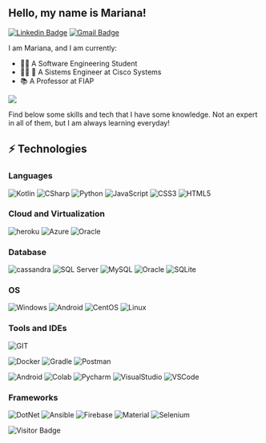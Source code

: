 <!---
MariiMariis/MariiMariis is a ✨ special ✨ repository because its `README.md` (this file) appears on your GitHub profile.
You can click the Preview link to take a look at your changes.
--->

## Hello, my name is Mariana! <img src="https://raw.githubusercontent.com/aemmadi/aemmadi/master/wave.gif" width="10px">

 [![Linkedin Badge](https://img.shields.io/badge/-MarianaMotta-blue?style=flat-square&logo=Linkedin&logoColor=white&link=https://www.linkedin.com/in/mariana-motta-96b21096/)](https://www.linkedin.com/in/mariana-motta-96b21096/)
 [![Gmail Badge](https://img.shields.io/badge/-mariana.motta94@gmail.com-c14438?style=flat&logo=Gmail&logoColor=white)](mailto:mariana.motta94@gmail.com "Connect via Email")
 
 I am Mariana, and I am currently:

* :woman_student: A Software Engineering Student
* :woman_technologist: :office: A Sistems Engineer at Cisco Systems
* :books: A Professor at FIAP 


<a href="https://github.com/anuraghazra/github-readme-stats">
  <img align="center" src="https://github-readme-stats.vercel.app/api?username=MariiMariis&theme=nightowl&show_icons=true"/>
</a>


Find below some skills and tech that I have some knowledge. Not an expert in all of them, 
but I am always learning everyday! 

## ⚡ Technologies

### Languages 

![Kotlin](https://img.shields.io/badge/Kotlin-0095D5?&style=for-the-badge&logo=kotlin&logoColor=white)
![CSharp](https://img.shields.io/badge/C%23-239120?style=for-the-badge&logo=c-sharp&logoColor=white)
![Python](https://img.shields.io/badge/Python-FFD43B?style=for-the-badge&logo=python&logoColor=blue)
![JavaScript](https://img.shields.io/badge/JavaScript-323330?style=for-the-badge&logo=javascript&logoColor=F7DF1E)
![CSS3](https://img.shields.io/badge/CSS3-1572B6?style=for-the-badge&logo=css3&logoColor=white)
![HTML5](https://img.shields.io/badge/HTML5-E34F26?style=for-the-badge&logo=html5&logoColor=white)

### Cloud and Virtualization

![heroku](https://img.shields.io/badge/Heroku-430098?style=for-the-badge&logo=heroku&logoColor=white)
![Azure](https://img.shields.io/badge/microsoft%20azure-0089D6?style=for-the-badge&logo=microsoft-azure&logoColor=white)
![Oracle](https://img.shields.io/badge/Oracle-F80000?style=for-the-badge&logo=oracle&logoColor=black)


### Database

![cassandra](https://img.shields.io/badge/Cassandra-1287B1?style=for-the-badge&logo=apache%20cassandra&logoColor=white)
![SQL Server](https://img.shields.io/badge/Microsoft%20SQL%20Server-CC2927?style=for-the-badge&logo=microsoft%20sql%20server&logoColor=white)
![MySQL](https://img.shields.io/badge/MySQL-005C84?style=for-the-badge&logo=mysql&logoColor=white)
![Oracle](https://img.shields.io/badge/Oracle-F80000?style=for-the-badge&logo=Oracle&logoColor=white)
![SQLite](https://img.shields.io/badge/SQLite-07405E?style=for-the-badge&logo=sqlite&logoColor=white)

### OS  

![Windows](https://img.shields.io/badge/Windows-0078D6?style=for-the-badge&logo=windows&logoColor=white)
![Android](https://img.shields.io/badge/Android-3DDC84?style=for-the-badge&logo=android&logoColor=white)
![CentOS](https://img.shields.io/badge/Cent%20OS-262577?style=for-the-badge&logo=CentOS&logoColor=white)
![Linux](https://img.shields.io/badge/Linux-FCC624?style=for-the-badge&logo=linux&logoColor=black)

### Tools and IDEs

![GIT](https://img.shields.io/badge/GIT-E44C30?style=for-the-badge&logo=git&logoColor=white)

![Docker](https://img.shields.io/badge/Docker-2CA5E0?style=for-the-badge&logo=docker&logoColor=white)
![Gradle](https://img.shields.io/badge/gradle-02303A?style=for-the-badge&logo=gradle&logoColor=white)
![Postman](https://img.shields.io/badge/Postman-FF6C37?style=for-the-badge&logo=Postman&logoColor=white)

![Android](https://img.shields.io/badge/Android_Studio-3DDC84?style=for-the-badge&logo=android-studio&logoColor=white)
![Colab](https://img.shields.io/badge/Colab-F9AB00?style=for-the-badge&logo=googlecolab&color=525252)
![Pycharm](https://img.shields.io/badge/PyCharm-000000.svg?&style=for-the-badge&logo=PyCharm&logoColor=white)
![VisualStudio](https://img.shields.io/badge/Visual_Studio-5C2D91?style=for-the-badge&logo=visual%20studio&logoColor=white)
![VSCode](https://img.shields.io/badge/Visual_Studio_Code-0078D4?style=for-the-badge&logo=visual%20studio%20code&logoColor=white)

### Frameworks

![DotNet](https://img.shields.io/badge/.NET-512BD4?style=for-the-badge&logo=dotnet&logoColor=white)
![Ansible](https://img.shields.io/badge/Ansible-000000?style=for-the-badge&logo=ansible&logoColor=white)
![Firebase](https://img.shields.io/badge/firebase-ffca28?style=for-the-badge&logo=firebase&logoColor=black)
![Material](https://img.shields.io/badge/material%20design-757575?style=for-the-badge&logo=material%20design&logoColor=white)
![Selenium](https://img.shields.io/badge/Selenium-43B02A?style=for-the-badge&logo=Selenium&logoColor=white)
  
  

![Visitor Badge](https://visitor-badge.laobi.icu/badge?page_id=MariiMariis.MariiMariis)

